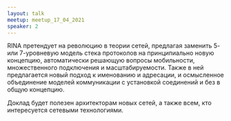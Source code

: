 ```yaml
---
layout: talk
meetup: meetup_17_04_2021
speaker: 2
---
```


RINA претендует на революцию в теории сетей, предлагая заменить 5- или 7-уровневую модель стека протоколов на принципиально новую концепцию, автоматически решающую вопросы мобильности, множественного подключения и масштабируемости. Также в ней предлагается новый подход к именованию и адресации, и осмысленное объединение моделей коммуникации с установкой соединений и без в общую концепцию.

Доклад будет полезен архитекторам новых сетей, а также всем, кто интересуется сетевыми технологиями.
